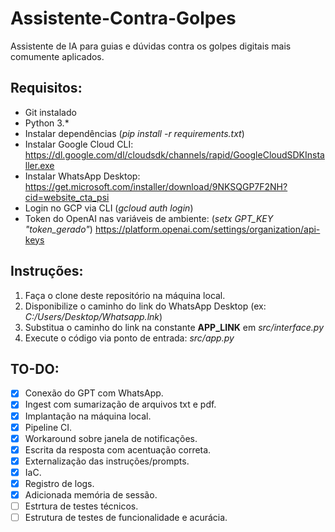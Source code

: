 # Assistente-Contra-Golpes
Assistente de IA para guias e dúvidas contra os golpes digitais mais comumente aplicados.

## Requisitos:
- Git instalado
- Python 3.*
- Instalar dependências (*pip install -r requirements.txt*)
- Instalar Google Cloud CLI:
https://dl.google.com/dl/cloudsdk/channels/rapid/GoogleCloudSDKInstaller.exe
- Instalar WhatsApp Desktop:
https://get.microsoft.com/installer/download/9NKSQGP7F2NH?cid=website_cta_psi
- Login no GCP via CLI (*gcloud auth login*)
- Token do OpenAI nas variáveis de ambiente: (*setx GPT_KEY "token_gerado"*)
https://platform.openai.com/settings/organization/api-keys

## Instruções:
1) Faça o clone deste repositório na máquina local.
2) Disponibilize o caminho do link do WhatsApp Desktop (ex: *C:/Users/Desktop/Whatsapp.lnk*)
3) Substitua o caminho do link na constante **APP_LINK** em *src/interface.py*
4) Execute o código via ponto de entrada: *src/app.py*

## TO-DO:
- [x] Conexão do GPT com WhatsApp.
- [x] Ingest com sumarização de arquivos txt e pdf.
- [x] Implantação na máquina local.
- [x] Pipeline CI.
- [x] Workaround sobre janela de notificações.
- [x] Escrita da resposta com acentuação correta.
- [x] Externalização das instruções/prompts.
- [x] IaC.
- [x] Registro de logs.
- [x] Adicionada memória de sessão.
- [ ] Estrtura de testes técnicos.
- [ ] Estrutura de testes de funcionalidade e acurácia.